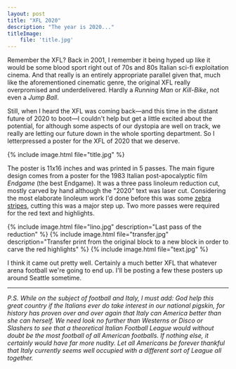 ```yaml
---
layout: post
title: "XFL 2020"
description: "The year is 2020..."
titleImage:
    file: 'title.jpg'
---
```


Remember the XFL? Back in 2001, I remember it being hyped up like it would be some blood sport right out of 70s and 80s Italian sci-fi exploitation cinema. And that really is an entirely appropriate parallel given that, much like the aforementioned cinematic genre, the original XFL really overpromised and underdelivered. Hardly a *Running Man* or *Kill-Bike*, not even a *Jump Ball*.

Still, when I heard the XFL was coming back—and this time in the distant future of 2020 to boot—I couldn't help but  get a little excited about the potential, for although some aspects of our dystopia are well on track, we really are letting our future down in the whole sporting department. So I letterpressed a poster for the XFL of 2020 that we deserve.

{% include image.html file="title.jpg" %}

The poster is 11x16 inches and was printed in 5 passes. The main figure design comes from a poster for the 1983 Italian post-apocalyptic film *Endgame* (the best Endgame). It was a three pass linoleum reduction cut, mostly carved by hand although the "2020" text was laser cut. Considering the most elaborate linoleum work I'd done before this was some [zebra stripes](/rhondas-workout), cutting this was a major step up. Two more passes were required for the red text and highlights.

{% include image.html file="lino.jpg" description="Last pass of the reduction" %}
{% include image.html file="transfer.jpg" description="Transfer print from the original block to a new block in order to carve the red highlights" %}
{% include image.html file="text.jpg" %}

I think it came out pretty well. Certainly a much better XFL that whatever arena football we're going to end up. I'll be posting a few these posters up around Seattle sometime.

---

*P.S. While on the subject of football and Italy, I must add: God help this great country if the Italians ever do take interest in our national pigskin, for history has proven over and over again that Italy can America better than she can herself. We need look no further than Westerns or Disco or Slashers to see that a theoretical Italian Football League would without doubt be the most football of all American footballs. If nothing else, it certainly would have far more nudity. Let all Americans be forever thankful that Italy currently seems well occupied with a different sort of League all together.*

